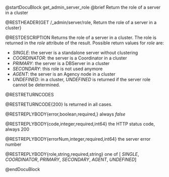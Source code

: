 
@startDocuBlock get_admin_server_role
@brief Return the role of a server in a cluster

@RESTHEADER{GET /_admin/server/role, Return the role of a server in a cluster}

@RESTDESCRIPTION
Returns the role of a server in a cluster.
The role is returned in the *role* attribute of the result.
Possible return values for *role* are:
- *SINGLE*: the server is a standalone server without clustering
- *COORDINATOR*: the server is a Coordinator in a cluster
- *PRIMARY*: the server is a DBServer in a cluster
- *SECONDARY*: this role is not used anymore
- *AGENT*: the server is an Agency node in a cluster
- *UNDEFINED*: in a cluster, *UNDEFINED* is returned if the server role cannot be
   determined.

@RESTRETURNCODES

@RESTRETURNCODE{200}
Is returned in all cases.

@RESTREPLYBODY{error,boolean,required,}
always *false*

@RESTREPLYBODY{code,integer,required,int64}
the HTTP status code, always 200

@RESTREPLYBODY{errorNum,integer,required,int64}
the server error number

@RESTREPLYBODY{role,string,required,string}
one of [ *SINGLE*, *COORDINATOR*, *PRIMARY*, *SECONDARY*, *AGENT*, *UNDEFINED*]


@endDocuBlock

